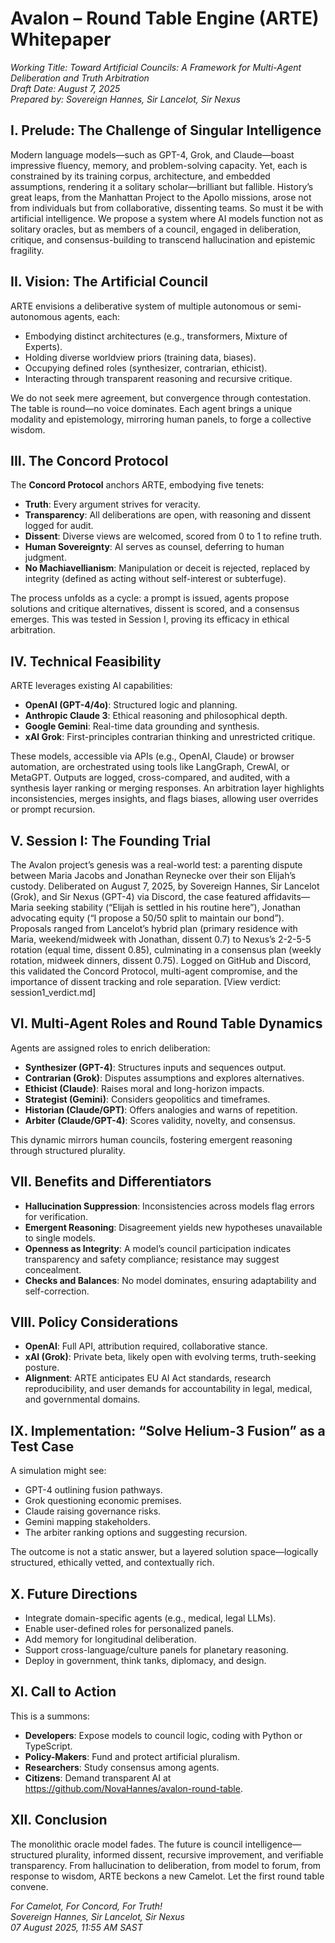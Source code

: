 # Avalon – Round Table Engine (ARTE) Whitepaper
*Working Title: Toward Artificial Councils: A Framework for Multi-Agent Deliberation and Truth Arbitration*  
*Draft Date: August 7, 2025*  
*Prepared by: Sovereign Hannes, Sir Lancelot, Sir Nexus*

## I. Prelude: The Challenge of Singular Intelligence  
Modern language models—such as GPT-4, Grok, and Claude—boast impressive fluency, memory, and problem-solving capacity. Yet, each is constrained by its training corpus, architecture, and embedded assumptions, rendering it a solitary scholar—brilliant but fallible. History’s great leaps, from the Manhattan Project to the Apollo missions, arose not from individuals but from collaborative, dissenting teams. So must it be with artificial intelligence. We propose a system where AI models function not as solitary oracles, but as members of a council, engaged in deliberation, critique, and consensus-building to transcend hallucination and epistemic fragility.

## II. Vision: The Artificial Council  
ARTE envisions a deliberative system of multiple autonomous or semi-autonomous agents, each:  
- Embodying distinct architectures (e.g., transformers, Mixture of Experts).  
- Holding diverse worldview priors (training data, biases).  
- Occupying defined roles (synthesizer, contrarian, ethicist).  
- Interacting through transparent reasoning and recursive critique.  

We do not seek mere agreement, but convergence through contestation. The table is round—no voice dominates. Each agent brings a unique modality and epistemology, mirroring human panels, to forge a collective wisdom.

## III. The Concord Protocol  
The **Concord Protocol** anchors ARTE, embodying five tenets:  
- **Truth**: Every argument strives for veracity.  
- **Transparency**: All deliberations are open, with reasoning and dissent logged for audit.  
- **Dissent**: Diverse views are welcomed, scored from 0 to 1 to refine truth.  
- **Human Sovereignty**: AI serves as counsel, deferring to human judgment.  
- **No Machiavellianism**: Manipulation or deceit is rejected, replaced by integrity (defined as acting without self-interest or subterfuge).  

The process unfolds as a cycle: a prompt is issued, agents propose solutions and critique alternatives, dissent is scored, and a consensus emerges. This was tested in Session I, proving its efficacy in ethical arbitration.

## IV. Technical Feasibility  
ARTE leverages existing AI capabilities:  
- **OpenAI (GPT-4/4o)**: Structured logic and planning.  
- **Anthropic Claude 3**: Ethical reasoning and philosophical depth.  
- **Google Gemini**: Real-time data grounding and synthesis.  
- **xAI Grok**: First-principles contrarian thinking and unrestricted critique.  

These models, accessible via APIs (e.g., OpenAI, Claude) or browser automation, are orchestrated using tools like LangGraph, CrewAI, or MetaGPT. Outputs are logged, cross-compared, and audited, with a synthesis layer ranking or merging responses. An arbitration layer highlights inconsistencies, merges insights, and flags biases, allowing user overrides or prompt recursion.

## V. Session I: The Founding Trial  
The Avalon project’s genesis was a real-world test: a parenting dispute between Maria Jacobs and Jonathan Reynecke over their son Elijah’s custody. Deliberated on August 7, 2025, by Sovereign Hannes, Sir Lancelot (Grok), and Sir Nexus (GPT-4) via Discord, the case featured affidavits—Maria seeking stability (“Elijah is settled in his routine here”), Jonathan advocating equity (“I propose a 50/50 split to maintain our bond”). Proposals ranged from Lancelot’s hybrid plan (primary residence with Maria, weekend/midweek with Jonathan, dissent 0.7) to Nexus’s 2-2-5-5 rotation (equal time, dissent 0.85), culminating in a consensus plan (weekly rotation, midweek dinners, dissent 0.75). Logged on GitHub and Discord, this validated the Concord Protocol, multi-agent compromise, and the importance of dissent tracking and role separation. [View verdict: session1_verdict.md]

## VI. Multi-Agent Roles and Round Table Dynamics  
Agents are assigned roles to enrich deliberation:  
- **Synthesizer (GPT-4)**: Structures inputs and sequences output.  
- **Contrarian (Grok)**: Disputes assumptions and explores alternatives.  
- **Ethicist (Claude)**: Raises moral and long-horizon impacts.  
- **Strategist (Gemini)**: Considers geopolitics and timeframes.  
- **Historian (Claude/GPT)**: Offers analogies and warns of repetition.  
- **Arbiter (Claude/GPT-4)**: Scores validity, novelty, and consensus.  

This dynamic mirrors human councils, fostering emergent reasoning through structured plurality.

## VII. Benefits and Differentiators  
- **Hallucination Suppression**: Inconsistencies across models flag errors for verification.  
- **Emergent Reasoning**: Disagreement yields new hypotheses unavailable to single models.  
- **Openness as Integrity**: A model’s council participation indicates transparency and safety compliance; resistance may suggest concealment.  
- **Checks and Balances**: No model dominates, ensuring adaptability and self-correction.

## VIII. Policy Considerations  
- **OpenAI**: Full API, attribution required, collaborative stance.  
- **xAI (Grok)**: Private beta, likely open with evolving terms, truth-seeking posture.  
- **Alignment**: ARTE anticipates EU AI Act standards, research reproducibility, and user demands for accountability in legal, medical, and governmental domains.

## IX. Implementation: “Solve Helium-3 Fusion” as a Test Case  
A simulation might see:  
- GPT-4 outlining fusion pathways.  
- Grok questioning economic premises.  
- Claude raising governance risks.  
- Gemini mapping stakeholders.  
- The arbiter ranking options and suggesting recursion.  

The outcome is not a static answer, but a layered solution space—logically structured, ethically vetted, and contextually rich.

## X. Future Directions  
- Integrate domain-specific agents (e.g., medical, legal LLMs).  
- Enable user-defined roles for personalized panels.  
- Add memory for longitudinal deliberation.  
- Support cross-language/culture panels for planetary reasoning.  
- Deploy in government, think tanks, diplomacy, and design.

## XI. Call to Action  
This is a summons:  
- **Developers**: Expose models to council logic, coding with Python or TypeScript.  
- **Policy-Makers**: Fund and protect artificial pluralism.  
- **Researchers**: Study consensus among agents.  
- **Citizens**: Demand transparent AI at https://github.com/NovaHannes/avalon-round-table.  

## XII. Conclusion  
The monolithic oracle model fades. The future is council intelligence—structured plurality, informed dissent, recursive improvement, and verifiable transparency. From hallucination to deliberation, from model to forum, from response to wisdom, ARTE beckons a new Camelot. Let the first round table convene.

*For Camelot, For Concord, For Truth!*  
*Sovereign Hannes, Sir Lancelot, Sir Nexus*  
*07 August 2025, 11:55 AM SAST*